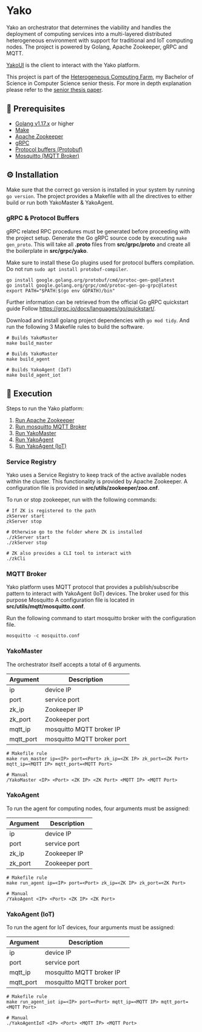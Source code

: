 # Yako
Yako an orchestrator that determines the viability and handles the deployment of computing services into a multi-layered distributed heterogeneous environment with support for traditional and IoT computing nodes.
The project is powered by Golang, Apache Zookeeper, gRPC and MQTT.

[YakoUI](https://github.com/JiahuiChen99/YakoUI) is the client to interact with the Yako platform.

This project is part of the [Heterogeneous Computing Farm](https://github.com/JiahuiChen99/Heterogeneous-Computing-Farm), my Bachelor of Science in Computer Science senior thesis.
For more in depth explanation please refer to the [senior thesis paper](https://github.com/JiahuiChen99/Heterogeneous-Computing-Farm/blob/main/Heterogeneous%20Computing%20Farm.pdf).

## 🧰 Prerequisites

- [Golang v1.17.x](https://go.dev/) or higher
- [Make](https://www.gnu.org/software/make/manual/make.html)
- [Apache Zookeeper](https://zookeeper.apache.org/)
- [gRPC](https://grpc.io/)
- [Protocol buffers (Protobuf)](https://developers.google.com/protocol-buffers)
- [Mosquitto (MQTT Broker)](https://mosquitto.org/)

## ⚙ Installation
Make sure that the correct go version is installed in your system by running `go version`.
The project provides a Makefile with all the directives to either build or run both YakoMaster & YakoAgent.

### gRPC & Protocol Buffers
gRPC related RPC procedures must be generated before proceeding with the project setup.
Generate the Go gRPC source code by executing `make gen_proto`. 
This will take all **.proto** files from **src/grpc/proto** and create all the boilerplate in **src/grpc/yako**.

Make sure to install these Go plugins used for protocol buffers compilation. Do not run `sudo apt install protobuf-compiler`.

```shell
go install google.golang.org/protobuf/cmd/protoc-gen-go@latest
go install google.golang.org/grpc/cmd/protoc-gen-go-grpc@latest
export PATH="$PATH:$(go env GOPATH)/bin"
```

Further information can be retrieved from the official Go gRPC quickstart guide
Follow https://grpc.io/docs/languages/go/quickstart/.


Download and install golang project dependencies with `go mod tidy`. And run the following 3 Makefile rules to build the software.

```shell
# Builds YakoMaster
make build_master

# Builds YakoMaster
make build_agent

# Builds YakoAgent (IoT)
make build_agent_iot
````

## 🚀️ Execution

Steps to run the Yako platform:

1. [Run Apache Zookeeper](https://github.com/JiahuiChen99/Yako#)
2. [Run mosquitto MQTT Broker](https://github.com/JiahuiChen99/Yako#)
3. [Run YakoMaster](https://github.com/JiahuiChen99/Yako#)
4. [Run YakoAgent](https://github.com/JiahuiChen99/Yako#)
5. [Run YakoAgent (IoT)](https://github.com/JiahuiChen99/Yako#)

### Service Registry
Yako uses a Service Registry to keep track of the active available nodes within the cluster. This functionality is provided by Apache Zookeeper.
A configuration file is provided in **src/utils/zookeeper/zoo.cnf**.


To run or stop zookeeper, run with the following commands:

```shell
# If ZK is registered to the path
zkServer start
zkServer stop

# Otherwise go to the folder where ZK is installed
./zkServer start
./zkServer stop

# ZK also provides a CLI tool to interact with
./zkCli
```

### MQTT Broker
Yako platform uses MQTT protocol that provides a publish/subscribe pattern to interact with YakoAgent (IoT) devices. The broker used for this purpose Mosquitto
A configuration file is located in **src/utils/mqtt/mosquitto.conf**.

Run the following command to start mosquitto broker with the configuration file.

```shell
mosquitto -c mosquitto.conf
```

### YakoMaster
The orchestrator itself accepts a total of 6 arguments.

| Argument  | Description                |
| --------- | ---------------            |
| ip        | device IP                  |
| port      | service port               |
| zk_ip     | Zookeeper IP               |
| zk_port   | Zookeeper port             |
| mqtt_ip   | mosquitto MQTT broker IP   |
| mqtt_port | mosquitto MQTT broker port |

```shell
# Makefile rule
make run_master ip=<IP> port=<Port> zk_ip=<ZK IP> zk_port=<ZK Port> mqtt_ip=<MQTT IP> mqtt_port=<MQTT Port>

# Manual
/YakoMaster <IP> <Port> <ZK IP> <ZK Port> <MQTT IP> <MQTT Port>
```

### YakoAgent
To run the agent for computing nodes, four arguments must be assigned:

| Argument | Description    |
| -------- | -------------- |
| ip       | device IP      |
| port     | service port   |
| zk_ip    | Zookeeper IP   |
| zk_port  | Zookeeper port |

```shell
# Makefile rule
make run_agent ip=<IP> port=<Port> zk_ip=<ZK IP> zk_port=<ZK Port>

# Manual
/YakoAgent <IP> <Port> <ZK IP> <ZK Port>
```

### YakoAgent (IoT)
To run the agent for IoT devices, four arguments must be assigned:

| Argument  | Description                |
| --------- | -------------------------- |
| ip        | device IP                  |
| port      | service port               |
| mqtt_ip   | mosquitto MQTT broker IP   |
| mqtt_port | mosquitto MQTT broker port |

```shell
# Makefile rule
make run_agent_iot ip=<IP> port=<Port> mqtt_ip=<MQTT IP> mqtt_port=<MQTT Port>

# Manual
./YakoAgentIoT <IP> <Port> <MQTT IP> <MQTT Port>
```